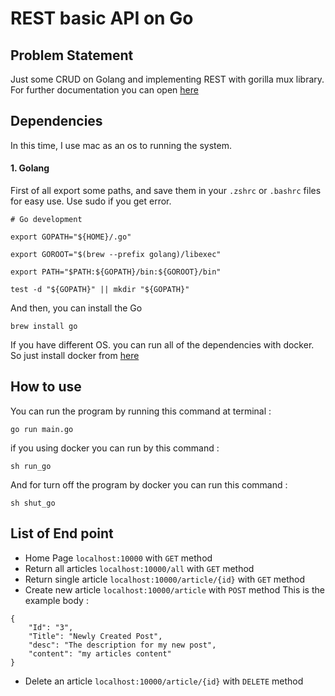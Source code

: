 # REST basic API on Go

## Problem Statement
Just some CRUD on Golang and implementing REST with gorilla mux library. For further documentation you can open [here](https://tutorialedge.net/golang/creating-restful-api-with-golang/)

## Dependencies
In this time, I use mac as an os to running the system.

#### 1. Golang
First of all export some paths, and save them in your `.zshrc` or `.bashrc` files for easy use. Use sudo if you get error.

```
# Go development
```

```
export GOPATH="${HOME}/.go"
```

```
export GOROOT="$(brew --prefix golang)/libexec"
```

```
export PATH="$PATH:${GOPATH}/bin:${GOROOT}/bin"
```

```
test -d "${GOPATH}" || mkdir "${GOPATH}"
```

And then, you can install the Go
```
brew install go

```

If you have different OS. you can run all of the dependencies with docker. So just install docker from [here](https://docs.docker.com/install/)

## How to use
You can run the program by running this command at terminal :
```
go run main.go
```

if you using docker you can run by this command :
```
sh run_go
```
And for turn off the program by docker you can run this command :
```
sh shut_go
```

## List of End point

- Home Page `localhost:10000` with `GET` method
- Return all articles `localhost:10000/all` with `GET` method
- Return single article `localhost:10000/article/{id}` with `GET` method
- Create new article `localhost:10000/article` with `POST` method 
This is the example body :
```
{
    "Id": "3", 
    "Title": "Newly Created Post", 
    "desc": "The description for my new post", 
    "content": "my articles content" 
}
```
- Delete an article `localhost:10000/article/{id}` with `DELETE` method
